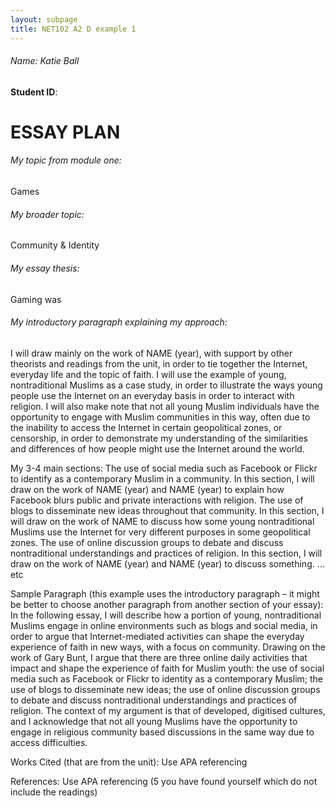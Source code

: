 ```yaml
---
layout: subpage
title: NET102 A2 D example 1
---
```


###### Name: Katie Ball
**Student ID**:

# ESSAY PLAN

###### My topic from module one:
Games

###### My broader topic:
Community & Identity

###### My essay thesis:
Gaming was


###### My introductory paragraph explaining my approach:
I will draw mainly on the work of NAME (year), with support by other theorists and readings from the unit, in order to tie together the Internet, everyday life and the topic of faith. I will use the example of young, nontraditional Muslims as a case study, in order to illustrate the ways young people use the Internet on an everyday basis in order to interact with religion. I will also make note that not all young Muslim individuals have the opportunity to engage with Muslim communities in this way, often due to the inability to access the Internet in certain geopolitical zones, or censorship, in order to demonstrate my understanding of the similarities and differences of how people might use the Internet around the world. 

My 3-4 main sections:
The use of social media such as Facebook or Flickr to identify as a contemporary Muslim in a community. In this section, I will draw on the work of NAME (year) and NAME (year) to explain how Facebook blurs public and private interactions with religion.
The use of blogs to disseminate new ideas throughout that community.  In this section, I will draw on the work of NAME to discuss how some young nontraditional Muslims use the Internet for very different purposes in some geopolitical zones.
The use of online discussion groups to debate and discuss nontraditional understandings and practices of religion. In this section, I will draw on the work of NAME (year) and NAME (year) to discuss something. 
… etc 

Sample Paragraph (this example uses the introductory paragraph – it might be better to choose another paragraph from another section of your essay):
In the following essay, I will describe how a portion of young, nontraditional Muslims engage in online environments such as blogs and social media, in order to argue that Internet-mediated activities can shape the everyday experience of faith in new ways, with a focus on community.  Drawing on the work of Gary Bunt, I argue that there are three online daily activities that impact and shape the experience of faith for Muslim youth: the use of social media such as Facebook or Flickr to identity as a contemporary Muslim; the use of blogs to disseminate new ideas; the use of online discussion groups to debate and discuss nontraditional understandings and practices of religion. The context of my argument is that of developed, digitised cultures, and I acknowledge that not all young Muslims have the opportunity to engage in religious community based discussions in the same way due to access difficulties. 

Works Cited (that are from the unit): 
Use APA referencing


References:
Use APA referencing
 (5 you have found yourself which do not include the readings)
